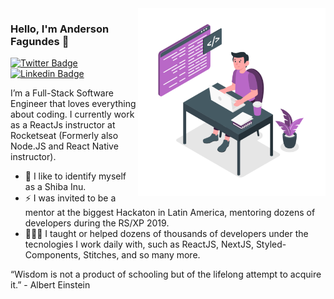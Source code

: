 <img align="right" src="https://github.com/andersonfagundes/andersonfagundes/blob/master/images/main.svg" width="300"/>

### Hello, I'm Anderson Fagundes 👋

[![Twitter Badge](https://img.shields.io/badge/-@josepholiveirad-3333cc?style=flat-square&labelColor=3333cc&logo=twitter&logoColor=white&link=https://twitter.com/josepholiveirad)](https://twitter.com/josepholiveirad) 
[![Linkedin Badge](https://img.shields.io/badge/-Joseph%20Oliveira-3333cc?style=flat-square&logo=Linkedin&logoColor=white&link=https://www.linkedin.com/in/josepholiveiraa/)](https://www.linkedin.com/in/josepholiveiraa/)

I’m a Full-Stack Software Engineer that loves everything about coding. I currently work as a ReactJs instructor at Rocketseat (Formerly also Node.JS and React Native instructor). 

- 🐶 I like to identify myself as a Shiba Inu.
- ⚡ I was invited to be a mentor at the biggest Hackaton in Latin America, mentoring dozens of developers during the RS/XP 2019.
- 👨🏻‍💻 I taught or helped dozens of thousands of developers under the tecnologies I work daily with, such as ReactJS, NextJS, Styled-Components, Stitches, and so many more.

“Wisdom is not a product of schooling but of the lifelong attempt to acquire it.” - Albert Einstein
